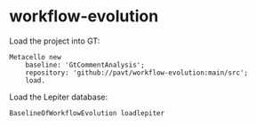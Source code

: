 # workflow-evolution

Load the project into GT:
```
Metacello new
	baseline: 'GtCommentAnalysis';
	repository: 'github://pavt/workflow-evolution:main/src';
	load.
```

Load the Lepiter database:
```
BaselineOfWorkflowEvolution loadlepiter
```
